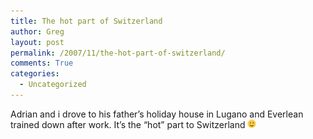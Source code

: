 ```yaml
---
title: The hot part of Switzerland
author: Greg
layout: post
permalink: /2007/11/the-hot-part-of-switzerland/
comments: True
categories:
  - Uncategorized
---
```

Adrian and i drove to his father&#8217;s holiday house in Lugano and Everlean trained down after work. It&#8217;s the &#8220;hot&#8221; part to Switzerland <img src="/wp-content/smilies/simple-smile.png" alt=":)" class="wp-smiley" style="height: 1em; max-height: 1em;" />